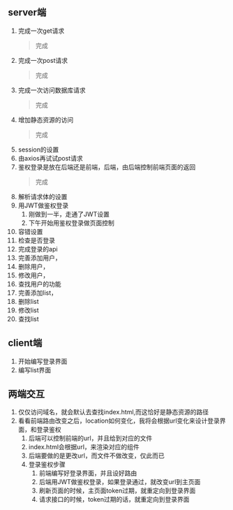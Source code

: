 ## server端
1. 完成一次get请求 
    > 完成
2. 完成一次post请求  
    > 完成
3. 完成一次访问数据库请求 
    > 完成
4. 增加静态资源的访问
    > 完成
5. session的设置
6. 由axios再试试post请求
7. 鉴权登录是放在后端还是前端，后端，由后端控制前端页面的返回
    > 完成
8. 解析请求体的设置
9. 用JWT做鉴权登录
   1.  刚做到一半，走通了JWT设置
   2.  下午开始用鉴权登录做页面控制
10. 容错设置
11. 检查是否登录
12. 完成登录的api
13. 完善添加用户，
14. 删除用户，
15. 修改用户，
16. 查找用户的功能
17. 完善添加list，
18. 删除list
19. 修改list
20. 查找list


## client端

1. 开始编写登录界面
2. 编写list界面

## 两端交互
1. 仅仅访问域名，就会默认去查找index.html,而这恰好是静态资源的路径
2. 看看前端路由改变之后，location如何变化，我将会根据url变化来设计登录界面，和登录鉴权
   1. 后端可以控制前端的url，并且给到对应的文件
   2. index.html会根据url，来渲染对应的组件
   3. 后端要做的是更改url，而文件不做改变，仅此而已
   4. 登录鉴权步骤
      1. 前端编写好登录界面，并且设好路由
      2. 后端用JWT做鉴权登录，如果登录通过，就改变url到主页面
      3. 刷新页面的时候，主页面token过期，就重定向到登录界面
      4. 请求接口的时候，token过期的话，就重定向到登录界面
